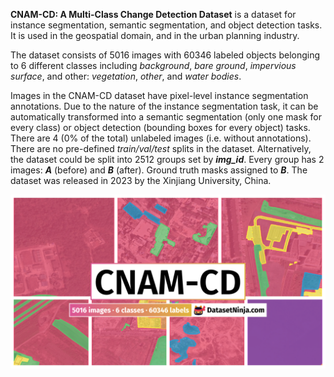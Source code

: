 **CNAM-CD: A Multi-Class Change Detection Dataset** is a dataset for instance segmentation, semantic segmentation, and object detection tasks. It is used in the geospatial domain, and in the urban planning industry. 

The dataset consists of 5016 images with 60346 labeled objects belonging to 6 different classes including *background*, *bare ground*, *impervious surface*, and other: *vegetation*, *other*, and *water bodies*.

Images in the CNAM-CD dataset have pixel-level instance segmentation annotations. Due to the nature of the instance segmentation task, it can be automatically transformed into a semantic segmentation (only one mask for every class) or object detection (bounding boxes for every object) tasks. There are 4 (0% of the total) unlabeled images (i.e. without annotations). There are no pre-defined <i>train/val/test</i> splits in the dataset. Alternatively, the dataset could be split into 2512 groups set by ***img_id***. Every group has 2 images: ***A*** (before) and ***B*** (after). Ground truth masks assigned to ***B***. The dataset was released in 2023 by the Xinjiang University, China.

<img src="https://github.com/dataset-ninja/cnam-cd/raw/main/visualizations/poster.png">

